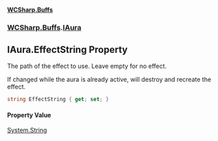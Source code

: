 #### [WCSharp.Buffs](index.md 'index')
### [WCSharp.Buffs](WCSharp.Buffs.md 'WCSharp.Buffs').[IAura](WCSharp.Buffs.IAura.md 'WCSharp.Buffs.IAura')

## IAura.EffectString Property

The path of the effect to use. Leave empty for no effect.  
  
If changed while the aura is already active, will destroy and recreate the effect.

```csharp
string EffectString { get; set; }
```

#### Property Value
[System.String](https://docs.microsoft.com/en-us/dotnet/api/System.String 'System.String')
